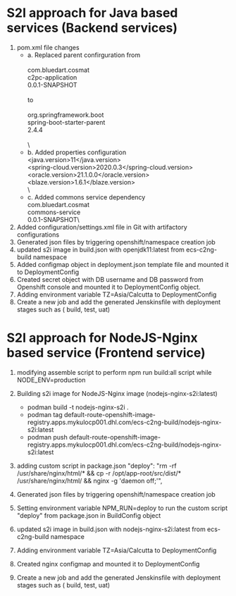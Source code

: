 # S2I approach for Java based services (Backend services)
1. pom.xml file changes
   - a. Replaced parent confirguration from\
    <parent>\
        <groupId>com.bluedart.cosmat</groupId>\
        <artifactId>c2pc-application</artifactId>\
        <version>0.0.1-SNAPSHOT</version>\
    </parent>\
    to \
    <parent>\
        <groupId>org.springframework.boot</groupId>\
        <artifactId>spring-boot-starter-parent</artifactId>\
        <version>2.4.4</version>\
        <relativePath />\
    </parent>\
   - b.  Added properties configuration
    <properties>\
        <java.version>11</java.version>\
        <spring-cloud.version>2020.0.3</spring-cloud.version>\
        <oracle.version>21.1.0.0</oracle.version>\
        <blaze.version>1.6.1</blaze.version>\
    </properties>\
   - c.  Added commons service dependency
    <dependency>\
        <groupId>com.bluedart.cosmat</groupId>\
        <artifactId>commons-service</artifactId>\
        <version>0.0.1-SNAPSHOT</version>\
    </dependency>
2.  Added configuration/settings.xml file in Git with artifactory configurations
3.  Generated json files by triggering openshift/namespace creation job
4. updated s2i image in build.json with openjdk11:latest from ecs-c2ng-build namespace
5. Added configmap object in deployment.json template file and mounted it to DeploymentConfig 
6. Created secret object with DB username and DB password from Openshift console  and mounted it to DeploymentConfig object.
7. Adding environment variable TZ=Asia/Calcutta to DeploymentConfig
8. Create a new job and add the generated Jenskinsfile with deployment stages such as ( build, test, uat)

# S2I approach for NodeJS-Nginx based service (Frontend service)
1. modifying assemble script to perform npm run build:all script while NODE_ENV=production
2. Building s2i image for NodeJS-Nginx image (nodejs-nginx-s2i:latest)
   - podman build -t nodejs-nginx-s2i .
   - podman tag  <image-id> default-route-openshift-image-registry.apps.mykulocp001.dhl.com/ecs-c2ng-build/nodejs-nginx-s2i:latest
   -	podman push default-route-openshift-image-registry.apps.mykulocp001.dhl.com/ecs-c2ng-build/nodejs-nginx-s2i:latest

3. adding custom script in package.json 
"deploy": "rm -rf /usr/share/nginx/html/* && cp -r /opt/app-root/src/dist/* /usr/share/nginx/html/ && nginx -g 'daemon off;'",
4. Generated json files by triggering openshift/namespace creation job
5. Setting environment variable NPM_RUN=deploy to run the custom script "deploy" from package.json in BuildConfig object
6. updated s2i image in build.json with nodejs-nginx-s2i:latest from ecs-c2ng-build namespace
7. Adding environment variable TZ=Asia/Calcutta to DeploymentConfig 
8. Created nginx configmap and mounted it to DeploymentConfig
9. Create a new job and add the generated Jenskinsfile with deployment stages such as ( build, test, uat)
